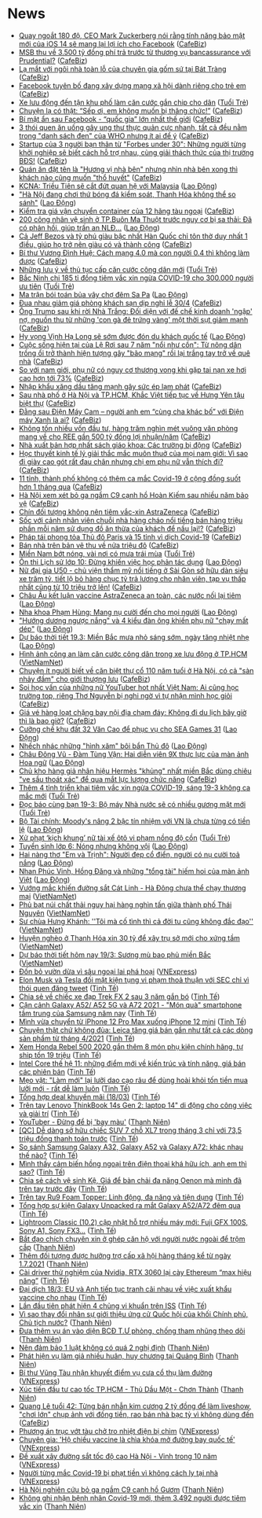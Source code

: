 # News

- [Quay ngoắt 180 độ, CEO Mark Zuckerberg nói rằng tính năng bảo mật mới của iOS 14 sẽ mang lại lợi ích cho Facebook](https://cafebiz.vn/quay-ngoat-180-do-ceo-mark-zuckerberg-noi-rang-tinh-nang-bao-mat-moi-cua-ios-14-se-mang-lai-loi-ich-cho-facebook-2021031909071554.chn) ([CafeBiz](https://cafebiz.vn))
- [MSB thu về 3.500 tỷ đồng phí trả trước từ thương vụ bancassurance với Prudential?](https://cafebiz.vn/msb-thu-ve-3500-ty-dong-phi-tra-truoc-tu-thuong-vu-bancassurance-voi-prudential-20210319093419617.chn) ([CafeBiz](https://cafebiz.vn))
- [Lạ mắt với ngôi nhà toàn lỗ của chuyên gia gốm sứ tại Bát Tràng](https://cafebiz.vn/la-mat-voi-ngoi-nha-toan-lo-cua-chuyen-gia-gom-su-tai-bat-trang-20210319090950455.chn) ([CafeBiz](https://cafebiz.vn))
- [Facebook tuyên bố đang xây dựng mạng xã hội dành riêng cho trẻ em](https://cafebiz.vn/facebook-tuyen-bo-dang-xay-dung-mang-xa-hoi-danh-rieng-cho-tre-em-20210319092249121.chn) ([CafeBiz](https://cafebiz.vn))
- [Xe lưu động đến tận khu phố làm căn cước gắn chip cho dân](https://tuoitre.vn/xe-luu-dong-den-tan-khu-pho-lam-can-cuoc-gan-chip-cho-dan-20210318220913127.htm) ([Tuổi Trẻ](https://tuoitre.vn))
- [Chuyện lạ có thật: “Sếp ơi, em không muốn bị thăng chức!”](https://cafebiz.vn/chuyen-la-co-that-sep-oi-em-khong-muon-bi-thang-chuc-20210319091907566.chn) ([CafeBiz](https://cafebiz.vn))
- [Bí mật ẩn sau Facebook - “quốc gia” lớn nhất thế giới](https://cafebiz.vn/bi-mat-an-sau-facebook-quoc-gia-lon-nhat-the-gioi-20210319090540303.chn) ([CafeBiz](https://cafebiz.vn))
- [3 thói quen ăn uống gây ung thư thực quản cực nhanh, tất cả đều nằm trong "danh sách đen" của WHO nhưng ít ai để ý](https://cafebiz.vn/3-thoi-quen-an-uong-gay-ung-thu-thuc-quan-cuc-nhanh-tat-ca-deu-nam-trong-danh-sach-den-cua-who-nhung-it-ai-de-y-20210319005946791.chn) ([CafeBiz](https://cafebiz.vn))
- [Startup của 3 người bạn thân từ "Forbes under 30": Những người từng khởi nghiệp sẽ biết cách hỗ trợ nhau, cùng giải thách thức của thị trường BĐS!](https://cafebiz.vn/startup-cua-3-nguoi-ban-than-tu-forbes-under-30-nhung-nguoi-tung-khoi-nghiep-se-biet-cach-ho-tro-nhau-cung-giai-thach-thuc-cua-thi-truong-bds-20210319084153814.chn) ([CafeBiz](https://cafebiz.vn))
- [Quán ăn đặt tên là "Hương vị nhà bên" nhưng nhìn nhà bên xong thì khách nào cũng muốn "thổ huyết"](https://cafebiz.vn/quan-an-dat-ten-la-huong-vi-nha-ben-nhung-nhin-nha-ben-xong-thi-khach-nao-cung-muon-tho-huyet-20210319090726798.chn) ([CafeBiz](https://cafebiz.vn))
- [KCNA: Triều Tiên sẽ cắt đứt quan hệ với Malaysia](https://laodong.vn/the-gioi/kcna-trieu-tien-se-cat-dut-quan-he-voi-malaysia-890644.ldo) ([Lao Động](https://laodong.vn))
- [&quot;Hà Nội đang chơi thứ bóng đá kiểm soát, Thanh Hóa không thể so sánh&quot;](https://laodong.vn/video-the-thao/ha-noi-dang-choi-thu-bong-da-kiem-soat-thanh-hoa-khong-the-so-sanh-890637.ldo) ([Lao Động](https://laodong.vn))
- [Kiểm tra giá vận chuyển container của 12 hãng tàu ngoại](https://cafebiz.vn/kiem-tra-gia-van-chuyen-container-cua-12-hang-tau-ngoai-20210319090115936.chn) ([CafeBiz](https://cafebiz.vn))
- [200 công nhân vệ sinh ở TP.Buôn Ma Thuột trước nguy cơ bị sa thải: Đã có phản hồi, giúp trấn an NLĐ...](https://laodong.vn/cong-doan/200-cong-nhan-ve-sinh-o-tpbuon-ma-thuot-truoc-nguy-co-bi-sa-thai-da-co-phan-hoi-giup-tran-an-nld-890573.ldo) ([Lao Động](https://laodong.vn))
- [Cả Jeff Bezos và tỷ phú giàu bậc nhất Hàn Quốc chỉ tôn thờ duy nhất 1 điều, giúp họ trở nên giàu có và thành công](https://cafebiz.vn/ca-jeff-bezos-va-ty-phu-giau-bac-nhat-han-quoc-chi-ton-tho-duy-nhat-1-dieu-giup-ho-tro-nen-giau-co-va-thanh-cong-20210318154827297.chn) ([CafeBiz](https://cafebiz.vn))
- [Bí thư Vương Đình Huệ: Cách mạng 4.0 mà con người 0.4 thì không làm được](https://cafebiz.vn/bi-thu-vuong-dinh-hue-cach-mang-40-ma-con-nguoi-04-thi-khong-lam-duoc-20210319085829994.chn) ([CafeBiz](https://cafebiz.vn))
- [Những lưu ý về thủ tục cấp căn cước công dân mới](https://tuoitre.vn/nhung-luu-y-ve-thu-tuc-cap-can-cuoc-cong-dan-moi-20210319075825718.htm) ([Tuổi Trẻ](https://tuoitre.vn))
- [Bắc Ninh chi 185 tỉ đồng tiêm vắc xin ngừa COVID-19 cho 300.000 người ưu tiên](https://tuoitre.vn/bac-ninh-chi-185-ti-dong-tiem-vac-xin-ngua-covid-19-cho-300-000-nguoi-uu-tien-20210319082754137.htm) ([Tuổi Trẻ](https://tuoitre.vn))
- [Ma trận bói toán bủa vây chợ đêm Sa Pa](https://laodong.vn/xa-hoi/ma-tran-boi-toan-bua-vay-cho-dem-sa-pa-890575.ldo) ([Lao Động](https://laodong.vn))
- [Đua nhau giảm giá phòng khách sạn dịp nghỉ lễ 30/4](https://cafebiz.vn/dua-nhau-giam-gia-phong-khach-san-dip-nghi-le-30-4-20210319085536142.chn) ([CafeBiz](https://cafebiz.vn))
- [Ông Trump sau khi rời Nhà Trắng: Đối diện với đế chế kinh doanh 'ngập' nợ, nguồn thu từ những 'con gà đẻ trứng vàng' một thời sụt giảm mạnh](https://cafebiz.vn/ong-trump-sau-khi-roi-nha-trang-doi-dien-voi-de-che-kinh-doanh-ngap-no-nguon-thu-tu-nhung-con-ga-de-trung-vang-mot-thoi-sut-giam-manh-20210319084929057.chn) ([CafeBiz](https://cafebiz.vn))
- [Hy vọng Vịnh Hạ Long sẽ sớm được đón du khách quốc tế](https://laodong.vn/kinh-te/hy-vong-vinh-ha-long-se-som-duoc-don-du-khach-quoc-te-890559.ldo) ([Lao Động](https://laodong.vn))
- [Cuộc sống hiện tại của Lệ Rơi sau 7 năm "nổi như cồn": Từ nông dân trồng ổi trở thành hiện tượng gây "bão mạng" rồi lại trắng tay trở về quê nhà](https://cafebiz.vn/cuoc-song-hien-tai-cua-le-roi-sau-7-nam-noi-nhu-con-tu-nong-dan-trong-oi-tro-thanh-hien-tuong-gay-bao-mang-roi-lai-trang-tay-tro-ve-que-nha-20210319085147108.chn) ([CafeBiz](https://cafebiz.vn))
- [So với nam giới, phụ nữ có nguy cơ thương vong khi gặp tai nạn xe hơi cao hơn tới 73%](https://cafebiz.vn/so-voi-nam-gioi-phu-nu-co-nguy-co-thuong-vong-khi-gap-tai-nan-xe-hoi-cao-hon-toi-73-20210319085011275.chn) ([CafeBiz](https://cafebiz.vn))
- [Nhập khẩu xăng dầu tăng mạnh gây sức ép lạm phát](https://cafebiz.vn/nhap-khau-xang-dau-tang-manh-gay-suc-ep-lam-phat-2021031908485109.chn) ([CafeBiz](https://cafebiz.vn))
- [Sau nhà phố ở Hà Nội và TP.HCM, Khắc Việt tiếp tục về Hưng Yên tậu biệt thự](https://cafebiz.vn/sau-nha-pho-o-ha-noi-va-tphcm-khac-viet-tiep-tuc-ve-hung-yen-tau-biet-thu-20210319084846558.chn) ([CafeBiz](https://cafebiz.vn))
- [Đằng sau Điện Máy Cam – người anh em “cùng cha khác bố” với Điện máy Xanh là ai?](https://cafebiz.vn/dang-sau-dien-may-cam-nguoi-anh-em-cung-cha-khac-bo-voi-dien-may-xanh-la-ai-2021031908464764.chn) ([CafeBiz](https://cafebiz.vn))
- [Không tốn nhiều vốn đầu tư, hàng trăm nghìn mét vuông văn phòng mang về cho REE gần 500 tỷ đồng lợi nhuận/năm](https://cafebiz.vn/khong-ton-nhieu-von-dau-tu-hang-tram-nghin-met-vuong-van-phong-mang-ve-cho-ree-gan-500-ty-dong-loi-nhuan-nam-20210319084524646.chn) ([CafeBiz](https://cafebiz.vn))
- [Nhà xuất bản hợp nhất sách giáo khoa: Các trường bị động](https://cafebiz.vn/nha-xuat-ban-hop-nhat-sach-giao-khoa-cac-truong-bi-dong-20210319083912234.chn) ([CafeBiz](https://cafebiz.vn))
- [Học thuyết kinh tế lý giải thắc mắc muôn thuở của mọi nam giới: Vì sao đi giày cao gót rất đau chân nhưng chị em phụ nữ vẫn thích đi?](https://cafebiz.vn/hoc-thuyet-kinh-te-ly-giai-thac-mac-muon-thuo-cua-moi-nam-gioi-vi-sao-di-giay-cao-got-rat-dau-chan-nhung-chi-em-phu-nu-van-thich-di-20210318140856622.chn) ([CafeBiz](https://cafebiz.vn))
- [11 tỉnh, thành phố không có thêm ca mắc Covid-19 ở cộng đồng suốt hơn 1 tháng qua](https://cafebiz.vn/11-tinh-thanh-pho-khong-co-them-ca-mac-covid-19-o-cong-dong-suot-hon-1-thang-qua-20210319083748676.chn) ([CafeBiz](https://cafebiz.vn))
- [Hà Nội xem xét bỏ ga ngầm C9 cạnh hồ Hoàn Kiếm sau nhiều năm bảo vệ](https://cafebiz.vn/ha-noi-xem-xet-bo-ga-ngam-c9-canh-ho-hoan-kiem-sau-nhieu-nam-bao-ve-20210319083549864.chn) ([CafeBiz](https://cafebiz.vn))
- [Chín đối tượng không nên tiêm vắc-xin AstraZeneca](https://cafebiz.vn/chin-doi-tuong-khong-nen-tiem-vac-xin-astrazeneca-20210319083528159.chn) ([CafeBiz](https://cafebiz.vn))
- [Sốc với cảnh nhân viên chuỗi nhà hàng cháo nổi tiếng bán hàng triệu phần mỗi năm sử dụng đồ ăn thừa của khách để nấu lại!?](https://cafebiz.vn/soc-voi-canh-nhan-vien-chuoi-nha-hang-chao-noi-tieng-ban-hang-trieu-phan-moi-nam-su-dung-do-an-thua-cua-khach-de-nau-lai-2021031900571629.chn) ([CafeBiz](https://cafebiz.vn))
- [Pháp tái phong tỏa Thủ đô Paris và 15 tỉnh vì dịch Covid-19](https://cafebiz.vn/phap-tai-phong-toa-thu-do-paris-va-15-tinh-vi-dich-covid-19-20210319083151339.chn) ([CafeBiz](https://cafebiz.vn))
- [Bán nhà trên bản vẽ thu về nửa triệu đô](https://cafebiz.vn/ban-nha-tren-ban-ve-thu-ve-nua-trieu-do-20210319082754059.chn) ([CafeBiz](https://cafebiz.vn))
- [Miền Nam bớt nóng, vài nơi có mưa trái mùa](https://tuoitre.vn/mien-nam-bot-nong-vai-noi-co-mua-trai-mua-20210319074846786.htm) ([Tuổi Trẻ](https://tuoitre.vn))
- [Ôn thi Lịch sử lớp 10: Đừng khiến việc học phản tác dụng](https://laodong.vn/giao-duc/on-thi-lich-su-lop-10-dung-khien-viec-hoc-phan-tac-dung-890639.ldo) ([Lao Động](https://laodong.vn))
- [Nữ đại gia U50 - chủ viện thẩm mỹ nổi tiếng ở Sài Gòn sở hữu dàn siêu xe trăm tỷ, tiết lộ bỏ hàng chục tỷ trả lương cho nhân viên, tạp vụ thấp nhất cũng từ 10 triệu trở lên!](https://cafebiz.vn/nu-dai-gia-u50-chu-vien-tham-my-noi-tieng-o-sai-gon-so-huu-dan-sieu-xe-tram-ty-tiet-lo-bo-hang-chuc-ty-tra-luong-cho-nhan-vien-tap-vu-thap-nhat-cung-tu-10-trieu-tro-len-20210319005446923.chn) ([CafeBiz](https://cafebiz.vn))
- [Châu Âu kết luận vaccine AstraZeneca an toàn, các nước nối lại tiêm](https://laodong.vn/the-gioi/chau-au-ket-luan-vaccine-astrazeneca-an-toan-cac-nuoc-noi-lai-tiem-890651.ldo) ([Lao Động](https://laodong.vn))
- [Nha khoa Phạm Hùng: Mang nụ cười đến cho mọi người](https://laodong.vn/thong-tin-doanh-nghiep/nha-khoa-pham-hung-mang-nu-cuoi-den-cho-moi-nguoi-890512.ldo) ([Lao Động](https://laodong.vn))
- [&quot;Hướng dương ngược nắng&quot; và 4 kiểu đàn ông khiến phụ nữ &quot;chạy mất dép&quot;](https://laodong.vn/giai-tri/huong-duong-nguoc-nang-va-4-kieu-dan-ong-khien-phu-nu-chay-mat-dep-890635.ldo) ([Lao Động](https://laodong.vn))
- [Dự báo thời tiết 19.3: Miền Bắc mưa nhỏ sáng sớm, ngày tăng nhiệt nhẹ](https://laodong.vn/moi-truong/du-bao-thoi-tiet-193-mien-bac-mua-nho-sang-som-ngay-tang-nhiet-nhe-890488.ldo) ([Lao Động](https://laodong.vn))
- [Hình ảnh công an làm căn cước công dân trong xe lưu động ở TP.HCM](http://vietnamnet.vn/vn/thoi-su/hinh-anh-cong-an-lam-can-cuoc-cong-dan-trong-xe-luu-dong-o-tp-hcm-720707.html) ([VietNamNet](https://vietnamnet.vn))
- [Chuyện ít người biết về căn biệt thự cổ 110 năm tuổi ở Hà Nội, có cả "sàn nhảy đầm" cho giới thượng lưu](https://cafebiz.vn/chuyen-it-nguoi-biet-ve-can-biet-thu-co-110-nam-tuoi-o-ha-noi-co-ca-san-nhay-dam-cho-gioi-thuong-luu-20210319004443257.chn) ([CafeBiz](https://cafebiz.vn))
- [Soi học vấn của những nữ YouTuber hot nhất Việt Nam: Ai cũng học trường top, riêng Thơ Nguyễn bị nghi ngờ vì tự nhận mình học giỏi](https://cafebiz.vn/soi-hoc-van-cua-nhung-nu-youtuber-hot-nhat-viet-nam-ai-cung-hoc-truong-top-rieng-tho-nguyen-bi-nghi-ngo-vi-tu-nhan-minh-hoc-gioi-20210319010440211.chn) ([CafeBiz](https://cafebiz.vn))
- [Giá vé hàng loạt chặng bay nội địa chạm đáy: Không đi du lịch bây giờ thì là bao giờ?](https://cafebiz.vn/gia-ve-hang-loat-chang-bay-noi-dia-cham-day-khong-di-du-lich-bay-gio-thi-la-bao-gio-20210318172915093.chn) ([CafeBiz](https://cafebiz.vn))
- [Cưỡng chế khu đất 32 Văn Cao để phục vụ cho SEA Games 31](https://laodong.vn/photo/cuong-che-khu-dat-32-van-cao-de-phuc-vu-cho-sea-games-31-890570.ldo) ([Lao Động](https://laodong.vn))
- [Nhếch nhác những &quot;hình xăm&quot; bôi bẩn Thủ đô](https://laodong.vn/photo/nhech-nhac-nhung-hinh-xam-boi-ban-thu-do-889545.ldo) ([Lao Động](https://laodong.vn))
- [Châu Đông Vũ - Đàm Tùng Vận: Hai diễn viên 9X thực lực của màn ảnh Hoa ngữ](https://laodong.vn/photo/chau-dong-vu-dam-tung-van-hai-dien-vien-9x-thuc-luc-cua-man-anh-hoa-ngu-890364.ldo) ([Lao Động](https://laodong.vn))
- [Chủ kho hàng giả nhãn hiệu Hermès "khủng" nhất miền Bắc dùng chiêu "ve sầu thoát xác" để qua mắt lực lượng chức năng](https://cafebiz.vn/chu-kho-hang-gia-nhan-hieu-hermes-khung-nhat-mien-bac-dung-chieu-ve-sau-thoat-xac-de-qua-mat-luc-luong-chuc-nang-20210319004944118.chn) ([CafeBiz](https://cafebiz.vn))
- [Thêm 4 tỉnh triển khai tiêm vắc xin ngừa COVID-19, sáng 19-3 không ca mắc mới](https://tuoitre.vn/them-4-tinh-trien-khai-tiem-vacxin-ngua-covid-19-sang-19-3-khong-ca-mac-moi-20210319061337962.htm) ([Tuổi Trẻ](https://tuoitre.vn))
- [Đọc báo cùng bạn 19-3: Bộ máy Nhà nước sẽ có nhiều gương mặt mới](https://tuoitre.vn/doc-bao-cung-ban-19-3-bo-may-nha-nuoc-se-co-nhieu-guong-mat-moi-20210319014413494.htm) ([Tuổi Trẻ](https://tuoitre.vn))
- [Bộ Tài chính: Moody's nâng 2 bậc tín nhiệm với VN là chưa từng có tiền lệ](https://laodong.vn/kinh-te/bo-tai-chinh-moodys-nang-2-bac-tin-nhiem-voi-vn-la-chua-tung-co-tien-le-890579.ldo) ([Lao Động](https://laodong.vn))
- [Xử phạt ‘kịch khung’ nữ tài xế ôtô vi phạm nồng độ cồn](https://tuoitre.vn/xu-phat-kich-khung-nu-tai-xe-o-to-vi-pham-nong-do-con-20210319013355844.htm) ([Tuổi Trẻ](https://tuoitre.vn))
- [Tuyển sinh lớp 6: Nóng nhưng không vội](https://laodong.vn/video/tuyen-sinh-lop-6-nong-nhung-khong-voi-890556.ldo) ([Lao Động](https://laodong.vn))
- [Hai nàng thơ &quot;Em và Trịnh&quot;: Người đẹp cổ điển, người có nụ cười toả nắng](https://laodong.vn/photo/hai-nang-tho-em-va-trinh-nguoi-dep-co-dien-nguoi-co-nu-cuoi-toa-nang-890248.ldo) ([Lao Động](https://laodong.vn))
- [Nhan Phúc Vinh, Hồng Đăng và những &quot;tổng tài&quot; hiếm hoi của màn ảnh Việt](https://laodong.vn/photo/nhan-phuc-vinh-hong-dang-va-nhung-tong-tai-hiem-hoi-cua-man-anh-viet-890603.ldo) ([Lao Động](https://laodong.vn))
- [Vướng mắc khiến đường sắt Cát Linh - Hà Đông chưa thể chạy thương mại](http://vietnamnet.vn/vn/thoi-su/an-toan-giao-thong/vuong-mac-khien-duong-sat-cat-linh-ha-dong-chua-the-chay-thuong-mai-720563.html) ([VietNamNet](https://vietnamnet.vn))
- [Phủ bạt núi chất thải nguy hại hàng nghìn tấn giữa thành phố Thái Nguyên](http://vietnamnet.vn/vn/thoi-su/moi-truong/phu-bat-nui-chat-thai-nguy-hai-hang-nghin-tan-giua-thanh-pho-thai-nguyen-720422.html) ([VietNamNet](https://vietnamnet.vn))
- [Sư chùa Hưng Khánh: ''Tôi mà cố tình thì cả đời tu cũng không đắc đạo''](http://vietnamnet.vn/vn/thoi-su/su-chua-hung-khanh-toi-ma-co-tinh-thi-ca-doi-tu-cung-khong-dac-dao-720695.html) ([VietNamNet](https://vietnamnet.vn))
- [Huyện nghèo ở Thanh Hóa xin 30 tỷ để xây trụ sở mới cho xứng tầm](http://vietnamnet.vn/vn/thoi-su/huyen-ngheo-o-thanh-hoa-xin-30-ty-de-xay-tru-so-moi-cho-xung-tam-720255.html) ([VietNamNet](https://vietnamnet.vn))
- [Dự báo thời tiết hôm nay 19/3: Sương mù bao phủ miền Bắc](http://vietnamnet.vn/vn/thoi-su/du-bao-thoi-tiet-hom-nay-19-3-suong-mu-bao-phu-mien-bac-720619.html) ([VietNamNet](https://vietnamnet.vn))
- [Đốn bỏ vườn dừa vì sâu ngoại lai phá hoại](https://vnexpress.net/don-bo-vuon-dua-vi-sau-ngoai-lai-pha-hoai-4250603.html) ([VNExpress](https://vnexpress.net))
- [Elon Musk và Tesla đối mặt kiện tụng vi phạm thoả thuận với SEC chỉ vì thói quen đăng tweet](https://tinhte.vn/thread/elon-musk-va-tesla-doi-mat-kien-tung-vi-pham-thoa-thuan-voi-sec-chi-vi-thoi-quen-dang-tweet.3293259/) ([Tinh Tế](https://tinhte.vn))
- [Chia sẻ về chiếc xe đạp Trek FX 2 sau 3 năm gắn bó](https://tinhte.vn/thread/chia-se-ve-chiec-xe-dap-trek-fx-2-sau-3-nam-gan-bo.3295703/) ([Tinh Tế](https://tinhte.vn))
- [Cận cảnh Galaxy A52/ A52 5G và A72 2021 - "Món quà" smartphone tầm trung của Samsung năm nay](https://tinhte.vn/thread/can-canh-galaxy-a52-a52-5g-va-a72-2021-mon-qua-smartphone-tam-trung-cua-samsung-nam-nay.3295507/) ([Tinh Tế](https://tinhte.vn))
- [Mình vừa chuyển từ iPhone 12 Pro Max xuống iPhone 12 mini](https://tinhte.vn/thread/minh-vua-chuyen-tu-iphone-12-pro-max-xuong-iphone-12-mini.3295573/) ([Tinh Tế](https://tinhte.vn))
- [Chuyện thật chứ không đùa: Leica tăng giá bán gần như tất cả các dòng sản phẩm từ tháng 4/2021](https://tinhte.vn/thread/chuyen-that-chu-khong-dua-leica-tang-gia-ban-gan-nhu-tat-ca-cac-dong-san-pham-tu-thang-4-2021.3295461/) ([Tinh Tế](https://tinhte.vn))
- [Xem Honda Rebel 500 2020 gắn thêm 8 món phụ kiện chính hãng, tự ship tốn 19 triệu](https://tinhte.vn/thread/xem-honda-rebel-500-2020-gan-them-8-mon-phu-kien-chinh-hang-tu-ship-ton-19-trieu.3294928/) ([Tinh Tế](https://tinhte.vn))
- [Intel Core thế hệ 11: những điểm mới về kiến trúc và tính năng, giá bán các phiên bản](https://tinhte.vn/thread/intel-core-the-he-11-nhung-diem-moi-ve-kien-truc-va-tinh-nang-gia-ban-cac-phien-ban.3295516/) ([Tinh Tế](https://tinhte.vn))
- [Mẹo vặt: "Làm mới" lại lưỡi dao cạo râu để dùng hoài khỏi tốn tiền mua lưỡi mới - rất dễ làm luôn](https://tinhte.vn/thread/meo-vat-lam-moi-lai-luoi-dao-cao-rau-de-dung-hoai-khoi-ton-tien-mua-luoi-moi-rat-de-lam-luon.3295514/) ([Tinh Tế](https://tinhte.vn))
- [Tổng hợp deal khuyến mãi (18/03)](https://tinhte.vn/thread/tong-hop-deal-khuyen-mai-18-03.3295452/) ([Tinh Tế](https://tinhte.vn))
- [Trên tay Lenovo ThinkBook 14s Gen 2: laptop 14" di động cho công việc và giải trí](https://tinhte.vn/thread/tren-tay-lenovo-thinkbook-14s-gen-2-laptop-14-di-dong-cho-cong-viec-va-giai-tri.3293330/) ([Tinh Tế](https://tinhte.vn))
- [YouTuber - Đừng để  bị 'bay màu'](https://thanhnien.vn/blog-phong-vien/youtuber-dung-de-bi-bay-mau-1356049.html) ([Thanh Niên](https://thanhnien.vn))
- [[QC] Dễ dàng sở hữu chiếc SUV 7 chỗ XL7 trong tháng 3 chỉ với 73,5 triệu đồng thanh toán trước](https://tinhte.vn/thread/qc-de-dang-so-huu-chiec-suv-7-cho-xl7-trong-thang-3-chi-voi-73-5-trieu-dong-thanh-toan-truoc.3295604/) ([Tinh Tế](https://tinhte.vn))
- [So sánh Samsung Galaxy A32, Galaxy A52 và Galaxy A72: khác nhau thế nào?](https://tinhte.vn/thread/so-sanh-samsung-galaxy-a32-galaxy-a52-va-galaxy-a72-khac-nhau-the-nao.3295370/) ([Tinh Tế](https://tinhte.vn))
- [Mình thấy cảm biến hồng ngoại trên điện thoại khá hữu ích, anh em thì sao?](https://tinhte.vn/thread/minh-thay-cam-bien-hong-ngoai-tren-dien-thoai-kha-huu-ich-anh-em-thi-sao.3294903/) ([Tinh Tế](https://tinhte.vn))
- [Chia sẻ cách vệ sinh Kệ, Giá để bàn chải đa năng Oenon mà mình đã trên tay trước đây](https://tinhte.vn/thread/chia-se-cach-ve-sinh-ke-gia-de-ban-chai-da-nang-oenon-ma-minh-da-tren-tay-truoc-day.3295105/) ([Tinh Tế](https://tinhte.vn))
- [Trên tay Ru9 Foam Topper: Linh động, đa năng và tiện dụng](https://tinhte.vn/thread/tren-tay-ru9-foam-topper-linh-dong-da-nang-va-tien-dung.3259618/) ([Tinh Tế](https://tinhte.vn))
- [Tổng hợp sự kiện Galaxy Unpacked ra mắt Galaxy A52/A72 đêm qua](https://tinhte.vn/thread/tong-hop-su-kien-galaxy-unpacked-ra-mat-galaxy-a52-a72-dem-qua.3295652/) ([Tinh Tế](https://tinhte.vn))
- [Lightroom Classic (10.2) cập nhật hỗ trợ nhiều máy mới: Fuji GFX 100S, Sony A1, Sony FX3...](https://tinhte.vn/thread/lightroom-classic-10-2-cap-nhat-ho-tro-nhieu-may-moi-fuji-gfx-100s-sony-a1-sony-fx3.3295822/) ([Tinh Tế](https://tinhte.vn))
- [Bắt đạo chích chuyên xin ở ghép căn hộ với người nước ngoài để trộm cắp](https://thanhnien.vn/thoi-su/bat-dao-chich-chuyen-xin-o-ghep-can-ho-voi-nguoi-nuoc-ngoai-de-trom-cap-1356194.html) ([Thanh Niên](https://thanhnien.vn))
- [Thêm đối tượng được hưởng trợ cấp xã hội hàng tháng kể từ ngày 1.7.2021](https://thanhnien.vn/thoi-su/them-doi-tuong-duoc-huong-tro-cap-xa-hoi-hang-thang-ke-tu-ngay-172021-1355428.html) ([Thanh Niên](https://thanhnien.vn))
- [Cài driver thử nghiệm của Nvidia, RTX 3060 lại cày Ethereum “max hiệu năng”](https://tinhte.vn/thread/cai-driver-thu-nghiem-cua-nvidia-rtx-3060-lai-cay-ethereum-max-hieu-nang.3293969/) ([Tinh Tế](https://tinhte.vn))
- [Đại dịch 18/3: EU và Anh tiếp tục tranh cãi nhau về việc xuất khẩu vaccine cho nhau](https://tinhte.vn/thread/dai-dich-18-3-eu-va-anh-tiep-tuc-tranh-cai-nhau-ve-viec-xuat-khau-vaccine-cho-nhau.3295387/) ([Tinh Tế](https://tinhte.vn))
- [Lần đầu tiên phát hiện 4 chủng vi khuẩn trên ISS](https://tinhte.vn/thread/lan-dau-tien-phat-hien-4-chung-vi-khuan-tren-iss.3295615/) ([Tinh Tế](https://tinhte.vn))
- [Vì sao thay đổi nhân sự giới thiệu ứng cử Quốc hội của khối Chính phủ, Chủ tịch nước?](https://thanhnien.vn/thoi-su/vi-sao-thay-doi-nhan-su-gioi-thieu-ung-cu-quoc-hoi-cua-khoi-chinh-phu-chu-tich-nuoc-1356088.html) ([Thanh Niên](https://thanhnien.vn))
- [Đưa thêm vụ án vào diện BCĐ T.Ư phòng, chống tham nhũng theo dõi](https://thanhnien.vn/thoi-su/dua-them-vu-an-vao-dien-bcd-tu-phong-chong-tham-nhung-theo-doi-1356115.html) ([Thanh Niên](https://thanhnien.vn))
- [Nên đảm bảo 1 luật không có quá 2 nghị định](https://thanhnien.vn/thoi-su/nen-dam-bao-1-luat-khong-co-qua-2-nghi-dinh-1356116.html) ([Thanh Niên](https://thanhnien.vn))
- [Phát hiện vụ làm giả nhiều huân, huy chương tại Quảng Bình](https://thanhnien.vn/thoi-su/phat-hien-vu-lam-gia-nhieu-huan-huy-chuong-tai-quang-binh-1356129.html) ([Thanh Niên](https://thanhnien.vn))
- [Bí thư Vũng Tàu nhận khuyết điểm vụ cưa cổ thụ làm đường](https://vnexpress.net/bi-thu-vung-tau-nhan-khuyet-diem-vu-cua-co-thu-lam-duong-4250651.html) ([VNExpress](https://vnexpress.net))
- [Xúc tiến đầu tư cao tốc TP.HCM - Thủ Dầu Một - Chơn Thành](https://thanhnien.vn/thoi-su/xuc-tien-dau-tu-cao-toc-tphcm-thu-dau-mot-chon-thanh-1356107.html) ([Thanh Niên](https://thanhnien.vn))
- [Quang Lê tuổi 42: Từng bán nhẫn kim cương 2 tỷ đồng để làm liveshow, "chơi lớn" chụp ảnh với đống tiền, rao bán nhà bạc tỷ vì không dùng đến](https://cafebiz.vn/quang-le-tuoi-42-tung-ban-nhan-kim-cuong-2-ty-dong-de-lam-liveshow-choi-lon-chup-anh-voi-dong-tien-rao-ban-nha-bac-ty-vi-khong-dung-den-20210318170020737.chn) ([CafeBiz](https://cafebiz.vn))
- [Phương án trục vớt tàu chở tro nhiệt điện bị chìm](https://vnexpress.net/phuong-an-truc-vot-tau-cho-tro-nhiet-dien-bi-chim-4250643.html) ([VNExpress](https://vnexpress.net))
- [Chuyên gia: 'Hộ chiếu vaccine là chìa khóa mở đường bay quốc tế'](https://vnexpress.net/chuyen-gia-ho-chieu-vaccine-la-chia-khoa-mo-duong-bay-quoc-te-4250584.html) ([VNExpress](https://vnexpress.net))
- [Đề xuất xây đường sắt tốc độ cao Hà Nội - Vinh trong 10 năm](https://vnexpress.net/de-xuat-xay-duong-sat-toc-do-cao-ha-noi-vinh-trong-10-nam-4249747.html) ([VNExpress](https://vnexpress.net))
- [Người từng mắc Covid-19 bị phạt tiền vì không cách ly tại nhà](https://vnexpress.net/nguoi-tung-mac-covid-19-bi-phat-tien-vi-khong-cach-ly-tai-nha-4250649.html) ([VNExpress](https://vnexpress.net))
- [Hà Nội nghiên cứu bỏ ga ngầm C9 cạnh hồ Gươm](https://thanhnien.vn/thoi-su/ha-noi-nghien-cuu-bo-ga-ngam-c9-canh-ho-guom-1356134.html) ([Thanh Niên](https://thanhnien.vn))
- [Không ghi nhận bệnh nhân Covid-19 mới, thêm 3.492 người được tiêm vắc xin](https://thanhnien.vn/thoi-su/khong-ghi-nhan-benh-nhan-covid-19-moi-them-3492-nguoi-duoc-tiem-vac-xin-1356160.html) ([Thanh Niên](https://thanhnien.vn))
